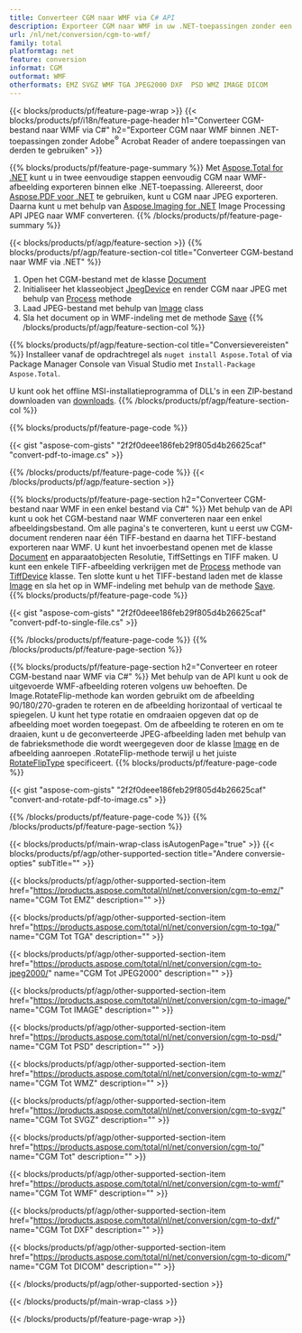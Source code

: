 ```yaml
---
title: Converteer CGM naar WMF via C# API
description: Exporteer CGM naar WMF in uw .NET-toepassingen zonder een toepassing van derden te gebruiken
url: /nl/net/conversion/cgm-to-wmf/
family: total
platformtag: net
feature: conversion
informat: CGM
outformat: WMF
otherformats: EMZ SVGZ WMF TGA JPEG2000 DXF  PSD WMZ IMAGE DICOM
---
```

{{< blocks/products/pf/feature-page-wrap >}}
{{< blocks/products/pf/i18n/feature-page-header h1="Converteer CGM-bestand naar WMF via C#" h2="Exporteer CGM naar WMF binnen .NET-toepassingen zonder Adobe<sup>&reg;</sup> Acrobat Reader of andere toepassingen van derden te gebruiken" >}}

{{% blocks/products/pf/feature-page-summary %}}
Met [Aspose.Total for .NET](https://products.aspose.com/total/net/) kunt u in twee eenvoudige stappen eenvoudig CGM naar WMF-afbeelding exporteren binnen elke .NET-toepassing. Allereerst, door [Aspose.PDF voor .NET](https://products.aspose.com/pdf/net/) te gebruiken, kunt u CGM naar JPEG exporteren. Daarna kunt u met behulp van [Aspose.Imaging for .NET](https://products.aspose.com/imaging/net/) Image Processing API JPEG naar WMF converteren.
{{% /blocks/products/pf/feature-page-summary  %}}

{{< blocks/products/pf/agp/feature-section >}}
{{% blocks/products/pf/agp/feature-section-col title="Converteer CGM-bestand naar WMF via .NET" %}}
1. Open het CGM-bestand met de klasse [Document](https://apireference.aspose.com/pdf/net/aspose.pdf/document)
2. Initialiseer het klasseobject [JpegDevice](https://apireference.aspose.com/pdf/net/aspose.pdf.devices/jpegdevice) en render CGM naar JPEG met behulp van [Process](https://apireference.aspose.com/pdf/net/aspose.pdf.devices.pagedevice/process/methods/1) methode
3. Laad JPEG-bestand met behulp van [Image](https://apireference.aspose.com/imaging/net/aspose.imaging/image) class
4. Sla het document op in WMF-indeling met de methode [Save](https://apireference.aspose.com/imaging/net/aspose.imaging.image/save/methods/4)
{{% /blocks/products/pf/agp/feature-section-col %}}

{{% blocks/products/pf/agp/feature-section-col title="Conversievereisten" %}}
Installeer vanaf de opdrachtregel als ```nuget install Aspose.Total``` of via Package Manager Console van Visual Studio met ```Install-Package Aspose.Total```.

U kunt ook het offline MSI-installatieprogramma of DLL's in een ZIP-bestand downloaden van [downloads](https://downloads.aspose.com/total/net).
{{% /blocks/products/pf/agp/feature-section-col %}}

{{% blocks/products/pf/feature-page-code %}}

{{< gist "aspose-com-gists" "2f2f0deee186feb29f805d4b26625caf" "convert-pdf-to-image.cs" >}}


{{% /blocks/products/pf/feature-page-code %}}
{{< /blocks/products/pf/agp/feature-section >}}

{{% blocks/products/pf/feature-page-section  h2="Converteer CGM-bestand naar WMF in een enkel bestand via C#" %}}
Met behulp van de API kunt u ook het CGM-bestand naar WMF converteren naar een enkel afbeeldingsbestand. Om alle pagina's te converteren, kunt u eerst uw CGM-document renderen naar één TIFF-bestand en daarna het TIFF-bestand exporteren naar WMF. U kunt het invoerbestand openen met de klasse [Document](https://apireference.aspose.com/pdf/net/aspose.pdf/document) en apparaatobjecten Resolutie, TiffSettings en TIFF maken. U kunt een enkele TIFF-afbeelding verkrijgen met de [Process](https://apireference.aspose.com/pdf/net/aspose.pdf.devices.documentdevice/process/methods/3) methode van [TiffDevice](https://apireference.aspose.com/pdf/net/aspose.pdf.devices/tiffdevice) klasse. Ten slotte kunt u het TIFF-bestand laden met de klasse [Image](https://apireference.aspose.com/imaging/net/aspose.imaging/image)
en sla het op in WMF-indeling met behulp van de methode [Save](https://apireference.aspose.com/imaging/net/aspose.imaging.image/save/methods/4).  
{{% blocks/products/pf/feature-page-code %}}

{{< gist "aspose-com-gists" "2f2f0deee186feb29f805d4b26625caf" "convert-pdf-to-single-file.cs" >}}

{{% /blocks/products/pf/feature-page-code  %}}
{{% /blocks/products/pf/feature-page-section %}}

{{% blocks/products/pf/feature-page-section  h2="Converteer en roteer CGM-bestand naar WMF via C#" %}}
Met behulp van de API kunt u ook de uitgevoerde WMF-afbeelding roteren volgens uw behoeften. De Image.RotateFlip-methode kan worden gebruikt om de afbeelding 90/180/270-graden te roteren en de afbeelding horizontaal of verticaal te spiegelen. U kunt het type rotatie en omdraaien opgeven dat op de afbeelding moet worden toegepast. Om de afbeelding te roteren en om te draaien, kunt u de geconverteerde JPEG-afbeelding laden met behulp van de fabrieksmethode die wordt weergegeven door de klasse [Image](https://apireference.aspose.com/imaging/net/aspose.imaging/image) en de afbeelding aanroepen .RotateFlip-methode terwijl u het juiste [RotateFlipType](https://apireference.aspose.com/imaging/net/aspose.imaging/rotatefliptype) specificeert. 
{{% blocks/products/pf/feature-page-code %}}

{{< gist "aspose-com-gists" "2f2f0deee186feb29f805d4b26625caf" "convert-and-rotate-pdf-to-image.cs" >}}

{{% /blocks/products/pf/feature-page-code  %}}
{{% /blocks/products/pf/feature-page-section %}}

{{< blocks/products/pf/main-wrap-class isAutogenPage="true" >}}
{{< blocks/products/pf/agp/other-supported-section title="Andere conversie-opties" subTitle="" >}}

{{< blocks/products/pf/agp/other-supported-section-item href="https://products.aspose.com/total/nl/net/conversion/cgm-to-emz/" name="CGM Tot EMZ" description="" >}}

{{< blocks/products/pf/agp/other-supported-section-item href="https://products.aspose.com/total/nl/net/conversion/cgm-to-tga/" name="CGM Tot TGA" description="" >}}

{{< blocks/products/pf/agp/other-supported-section-item href="https://products.aspose.com/total/nl/net/conversion/cgm-to-jpeg2000/" name="CGM Tot JPEG2000" description="" >}}

{{< blocks/products/pf/agp/other-supported-section-item href="https://products.aspose.com/total/nl/net/conversion/cgm-to-image/" name="CGM Tot IMAGE" description="" >}}

{{< blocks/products/pf/agp/other-supported-section-item href="https://products.aspose.com/total/nl/net/conversion/cgm-to-psd/" name="CGM Tot PSD" description="" >}}

{{< blocks/products/pf/agp/other-supported-section-item href="https://products.aspose.com/total/nl/net/conversion/cgm-to-wmz/" name="CGM Tot WMZ" description="" >}}

{{< blocks/products/pf/agp/other-supported-section-item href="https://products.aspose.com/total/nl/net/conversion/cgm-to-svgz/" name="CGM Tot SVGZ" description="" >}}

{{< blocks/products/pf/agp/other-supported-section-item href="https://products.aspose.com/total/nl/net/conversion/cgm-to/" name="CGM Tot" description="" >}}

{{< blocks/products/pf/agp/other-supported-section-item href="https://products.aspose.com/total/nl/net/conversion/cgm-to-wmf/" name="CGM Tot WMF" description="" >}}

{{< blocks/products/pf/agp/other-supported-section-item href="https://products.aspose.com/total/nl/net/conversion/cgm-to-dxf/" name="CGM Tot DXF" description="" >}}

{{< blocks/products/pf/agp/other-supported-section-item href="https://products.aspose.com/total/nl/net/conversion/cgm-to-dicom/" name="CGM Tot DICOM" description="" >}}



{{< /blocks/products/pf/agp/other-supported-section >}}

{{< /blocks/products/pf/main-wrap-class >}}

{{< /blocks/products/pf/feature-page-wrap >}}